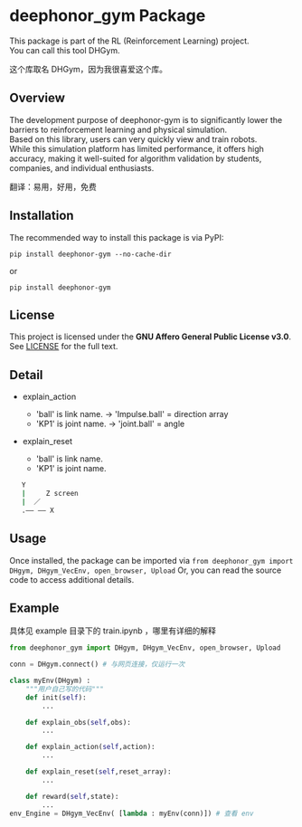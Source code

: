 # deephonor_gym Package

This package is part of the RL (Reinforcement Learning) project.  
You can call this tool DHGym.

这个库取名 DHGym，因为我很喜爱这个库。

## Overview

The development purpose of deephonor-gym is to significantly lower the barriers to reinforcement learning and physical simulation.   
Based on this library, users can very quickly view and train robots.  
While this simulation platform has limited performance, it offers high accuracy, making it well-suited for algorithm validation by students, companies, and individual enthusiasts.

翻译：易用，好用，免费

## Installation

The recommended way to install this package is via PyPI:

`pip install deephonor-gym --no-cache-dir`

or

`pip install deephonor-gym`

## License

This project is licensed under the **GNU Affero General Public License v3.0**.  
See [LICENSE](LICENSE) for the full text.

## Detail
- explain_action
    - 'ball' is link name. -> 'Impulse.ball' = direction array
    - 'KP1' is joint name. -> 'joint.ball' = angle

- explain_reset
    - 'ball' is link name.
    - 'KP1' is joint name.

```bash
   Y 
   |     Z screen 
   |  ／
   .—— —— X
``` 

## Usage

Once installed, the package can be imported via `from deephonor_gym import DHgym, DHgym_VecEnv, open_browser, Upload`
Or, you can read the source code to access additional details.

## Example

具体见 example 目录下的 train.ipynb ，哪里有详细的解释

```python
from deephonor_gym import DHgym, DHgym_VecEnv, open_browser, Upload

conn = DHgym.connect() # 与网页连接，仅运行一次

class myEnv(DHgym) :
    """用户自己写的代码"""
    def init(self):
        ...

    def explain_obs(self,obs):
        ...

    def explain_action(self,action):
        ...

    def explain_reset(self,reset_array):
        ...

    def reward(self,state):
        ...
env_Engine = DHgym_VecEnv( [lambda : myEnv(conn)]) # 查看 env

```

